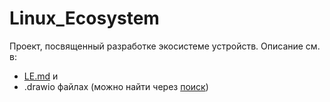 # Linux_Ecosystem
Проект, посвященный разработке экосистеме устройств.
Описание см. в:
- [LE.md](https://github.com/AVAtarMod/Linux_Ecosystem/blob/master/LE.md) и 
- .drawio файлах (можно найти через [поиск](https://github.com/AVAtarMod/Linux_Ecosystem/find/master))
